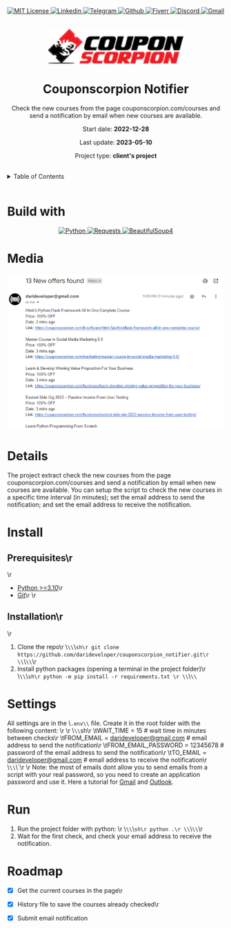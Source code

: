 <div><a href='https://github.com/github.com/darideveloper/blob/master/LICENSE' target='_blank'>
            <img src='https://img.shields.io/github/license/github.com/darideveloper.svg?style=for-the-badge' alt='MIT License' height='30px'/>
        </a><a href='https://www.linkedin.com/in/francisco-dari-hernandez-6456b6181/' target='_blank'>
                <img src='https://img.shields.io/static/v1?style=for-the-badge&message=LinkedIn&color=0A66C2&logo=LinkedIn&logoColor=FFFFFF&label=' alt='Linkedin' height='30px'/>
            </a><a href='https://t.me/darideveloper' target='_blank'>
                <img src='https://img.shields.io/static/v1?style=for-the-badge&message=Telegram&color=26A5E4&logo=Telegram&logoColor=FFFFFF&label=' alt='Telegram' height='30px'/>
            </a><a href='https://github.com/darideveloper' target='_blank'>
                <img src='https://img.shields.io/static/v1?style=for-the-badge&message=GitHub&color=181717&logo=GitHub&logoColor=FFFFFF&label=' alt='Github' height='30px'/>
            </a><a href='https://www.fiverr.com/darideveloper?up_rollout=true' target='_blank'>
                <img src='https://img.shields.io/static/v1?style=for-the-badge&message=Fiverr&color=222222&logo=Fiverr&logoColor=1DBF73&label=' alt='Fiverr' height='30px'/>
            </a><a href='https://discord.com/users/992019836811083826' target='_blank'>
                <img src='https://img.shields.io/static/v1?style=for-the-badge&message=Discord&color=5865F2&logo=Discord&logoColor=FFFFFF&label=' alt='Discord' height='30px'/>
            </a><a href='mailto:darideveloper@gmail.com?subject=Hello Dari Developer' target='_blank'>
                <img src='https://img.shields.io/static/v1?style=for-the-badge&message=Gmail&color=EA4335&logo=Gmail&logoColor=FFFFFF&label=' alt='Gmail' height='30px'/>
            </a></div><div align='center'><br><br><img src='https://github.com/darideveloper/couponscorpion-notifier/raw/master/imgs/logo.png' alt='Couponscorpion Notifier' height='80px'/>

# Couponscorpion Notifier

Check the new courses from the page couponscorpion.com/courses and send a notification by email when new courses are available.

Start date: **2022-12-28**

Last update: **2023-05-10**

Project type: **client's project**

</div><br><details>
            <summary>Table of Contents</summary>
            <ol>
<li><a href='#buildwith'>Build With</a></li>
<li><a href='#media'>Media</a></li>
<li><a href='#details'>Details</a></li>
<li><a href='#install'>Install</a></li>
<li><a href='#settings'>Settings</a></li>
<li><a href='#run'>Run</a></li>
<li><a href='#roadmap'>Roadmap</a></li></ol>
        </details><br>

# Build with

<div align='center'><a href='https://www.python.org/' target='_blank'> <img src='https://cdn.svgporn.com/logos/python.svg' alt='Python' title='Python' height='50px'/> </a><a href='https://requests.readthedocs.io/en/latest/' target='_blank'> <img src='https://requests.readthedocs.io/en/latest/_static/requests-sidebar.png' alt='Requests' title='Requests' height='50px'/> </a><a href='https://www.crummy.com/software/BeautifulSoup/' target='_blank'> <img src='https://github.com/darideveloper/darideveloper/blob/main/imgs/logo%20bs4.png?raw=true' alt='BeautifulSoup4' title='BeautifulSoup4' height='50px'/> </a></div>

# Media

![sample email](https://github.com/darideveloper/couponscorpion-notifier/raw/master/imgs/email.png)

# Details

The project extract check the new courses from the page couponscorpion.com/courses and send a notification by email when new courses are available. You can setup the script to check the new courses in a specific time interval (in minutes); set the email address to send the notification; and set the email address to receive the notification.

# Install

## Prerequisites\r
\r
* [Python >=3.10](https://www.python.org/)\r
* [Git](https://git-scm.com/)\r
\r
## Installation\r
\r
1. Clone the repo\r
   \\`\\`\\`sh\r
   git clone https://github.com/darideveloper/couponscorpion_notifier.git\r
   \\`\\`\\`\r
2. Install python packages (opening a terminal in the project folder)\r
   \\`\\`\\`sh\r
   python -m pip install -r requirements.txt \r
   \\`\\`\\`

# Settings

All settings are in the \\`.env\\` file. Create it in the root folder with the following content: \r
\r
\\`\\`sh\r
\tWAIT_TIME = 15 # wait time in minutes between checks\r
\tFROM_EMAIL = darideveloper@gmail.com # email address to send the notification\r
\tFROM_EMAIL_PASSWORD = 12345678 # password of the email address to send the notification\r
\tTO_EMAIL = darideveloper@gmail.com # email address to receive the notification\r
 \\`\\`\\`\r
 \r
Note: the most of emails dont allow you to send emails from a script with your real password, so you need to create an application password and use it. Here a tutorial for [Gmail](https://support.google.com/accounts/answer/185833?hl=en) and [Outlook](https://support.microsoft.com/en-us/office/create-an-app-password-for-outlook-365-or-outlook-com-9c56a35d-3f3d-4eca-a288-47fa2c772e2a).

# Run

1. Run the project folder with python: \r
    \\`\\`\\`sh\r
    python .\r
    \\`\\`\\`\r
2. Wait for the first check, and check your email address to receive the notification.

# Roadmap

- [x] Get the current courses in the page\r
- [x] History file to save the courses already checked\r
- [x] Submit email notification


